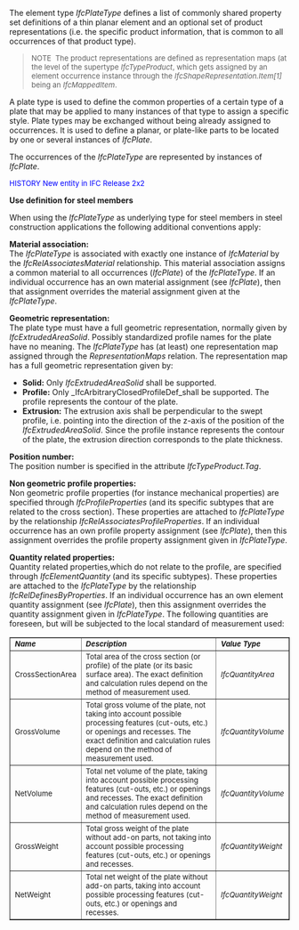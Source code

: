 The element type _IfcPlateType_ defines a list of commonly shared property set definitions of a thin planar element and an optional set of product representations (i.e. the specific product information, that is common to all occurrences of that product type).

> <font size="-1">NOTE&nbsp; The product
representations are defined as representation maps (at the level of the
supertype <i>IfcTypeProduct</i>, which gets assigned by an
element occurrence instance through the <i>IfcShapeRepresentation.Item[1]</i>
being an <i>IfcMappedItem</i>.</font>
> 


A&nbsp;plate type is used to define the common properties of a certain type of a plate that may be applied to many instances of that type to assign a specific style. Plate types may be exchanged without being already assigned to occurrences. It is used to define a planar, or plate-like parts to be located by one or several instances of _IfcPlate_.&nbsp;

The occurrences of the _IfcPlateType_ are represented by instances of _IfcPlate_.

> <font color="#0000ff" size="-1">
HISTORY New entity in IFC
Release 2x2 </font>

**Use definition for steel members**

When using the _IfcPlateType_ as underlying type for steel members in steel construction applications the following additional conventions apply:

**Material association:**  
The _IfcPlateType_ is associated with exactly one instance of _IfcMaterial_ by the _IfcRelAssociatesMaterial_ relationship. This material association assigns a common material to all occurrences (_IfcPlate_) of the _IfcPlateType_. If an individual occurrence has an own material assignment (see _IfcPlate_), then that assignment overrides the material assignment given at the _IfcPlateType_.

**Geometric representation:**  
The plate type must have a full geometric representation, normally given by _IfcExtrudedAreaSolid_. Possibly standardized profile names for the plate have no meaning. The _IfcPlateType_ has (at least) one representation map assigned through the _RepresentationMaps_ relation. The representation map has a full geometric representation given by:

* **Solid:** Only _IfcExtrudedAreaSolid_ shall be supported. 
* **Profile:** Only _IfcArbitraryClosedProfileDef_shall be supported. The profile represents the contour of the plate. 
* **Extrusion:** The extrusion axis shall be perpendicular to the swept profile, i.e. pointing into the direction of the z-axis of the position of the _IfcExtrudedAreaSolid_. Since the profile instance represents the contour of the plate, the extrusion direction corresponds to the plate thickness. 

**Position number:**  
The position number is specified in the attribute _IfcTypeProduct.Tag_.

**Non geometric profile properties:**  
Non geometric profile properties (for instance mechanical properties) are specified through _IfcProfileProperties_ (and its specific subtypes that are related to the cross section). These properties are attached to _IfcPlateType_ by the relationship _IfcRelAssociatesProfileProperties_. If an individual occurrence has an own profile property assignment (see _IfcPlate_), then this assignment overrides the profile property assignment given in _IfcPlateType_.

**Quantity related properties:**  
Quantity related properties,which do not relate to the profile, are specified through _IfcElementQuantity_ (and its specific subtypes). These properties are attached to the _IfcPlateType_ by the relationship _IfcRelDefinesByProperties_. If an individual occurrence has an own element quantity assignment (see _IfcPlate_), then this assignment overrides the quantity assignment given in _IfcPlateType_. The following quantities are foreseen, but will be subjected to the local standard of measurement used:

<table border="1">
  <tbody>
    <tr>
      <td><font size="-1"><i><b>Name</b></i></font></td>
      <td><font size="-1"><i><b>Description</b></i></font></td>
      <td><font size="-1"><i><b>Value
Type</b></i></font></td>
    </tr>
    <tr>
      <td><font size="-1">CrossSectionArea</font></td>
      <td><font size="-1">Total area of the cross
section (or profile) of the
plate (or its basic surface area). The exact definition and calculation
rules
depend on the method of measurement used.</font></td>
      <td><font size="-1"><i>IfcQuantityArea</i></font></td>
    </tr>
    <tr>
      <td><font size="-1">GrossVolume</font></td>
      <td><font size="-1">Total gross volume of the
plate, not taking into
account possible processing features (cut-outs, etc.) or openings and
recesses.
The exact definition and calculation rules depend on the method of
measurement
used.</font></td>
      <td><font size="-1"><i>IfcQuantityVolume</i></font></td>
    </tr>
    <tr>
      <td><font size="-1">NetVolume</font></td>
      <td><font size="-1">Total net volume of the
plate, taking into account
possible processing features (cut-outs, etc.) or openings and recesses.
The
exact definition and calculation rules depend on the method of
measurement
used.</font></td>
      <td><font size="-1"><i>IfcQuantityVolume</i></font></td>
    </tr>
    <tr>
      <td><font size="-1">GrossWeight</font></td>
      <td><font size="-1">Total gross weight of the
plate without add-on
parts, not taking into account possible processing features (cut-outs,
etc.) or
openings and recesses.</font></td>
      <td><font size="-1"><i>IfcQuantityWeight</i></font></td>
    </tr>
    <tr>
      <td><font size="-1">NetWeight</font></td>
      <td><font size="-1">Total net weight of the
plate without add-on parts,
taking into account possible processing features (cut-outs, etc.) or
openings
and recesses.</font></td>
      <td><font size="-1"><i>IfcQuantityWeight</i></font></td>
    </tr>
  </tbody>
</table>